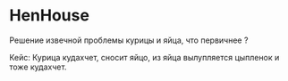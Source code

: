 # HenHouse

Решение извечной проблемы курицы и яйца, что первичнее ?

Кейс: Курица кудахчет, сносит яйцо, из яйца вылупляется цыпленок и тоже кудахчет.
